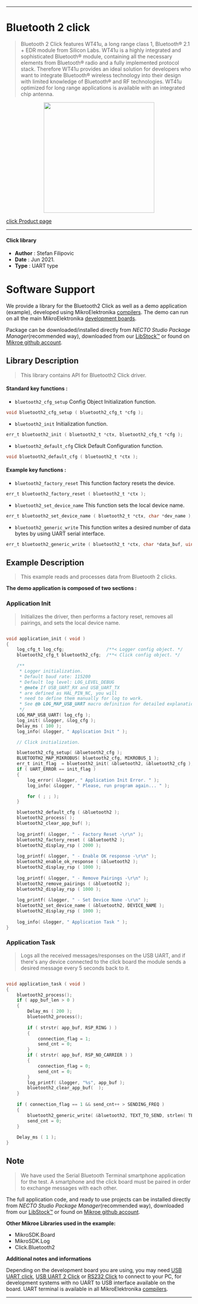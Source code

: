 
---
# Bluetooth 2 click

> Bluetooth 2 Click features WT41u, a long range class 1, Bluetooth® 2.1 + EDR module from Silicon Labs. WT41u is a highly integrated and sophisticated Bluetooth® module, containing all the necessary elements from Bluetooth® radio and a fully implemented protocol stack. Therefore WT41u provides an ideal solution for developers who want to integrate Bluetooth® wireless technology into their design with limited knowledge of Bluetooth® and RF technologies. WT41u optimized for long range applications is available with an integrated chip antenna. 

<p align="center">
  <img src="https://download.mikroe.com/images/click_for_ide/bluetooth_2_click.png" height=300px>
</p>

[click Product page](https://www.mikroe.com/bluetooth-2-click)

---


#### Click library

- **Author**        : Stefan Filipovic
- **Date**          : Jun 2021.
- **Type**          : UART type


# Software Support

We provide a library for the Bluetooth2 Click
as well as a demo application (example), developed using MikroElektronika
[compilers](https://www.mikroe.com/necto-studio).
The demo can run on all the main MikroElektronika [development boards](https://www.mikroe.com/development-boards).

Package can be downloaded/installed directly from *NECTO Studio Package Manager*(recommended way), downloaded from our [LibStock&trade;](https://libstock.mikroe.com) or found on [Mikroe github account](https://github.com/MikroElektronika/mikrosdk_click_v2/tree/master/clicks).

## Library Description

> This library contains API for Bluetooth2 Click driver.

#### Standard key functions :

- `bluetooth2_cfg_setup` Config Object Initialization function.
```c
void bluetooth2_cfg_setup ( bluetooth2_cfg_t *cfg );
```

- `bluetooth2_init` Initialization function.
```c
err_t bluetooth2_init ( bluetooth2_t *ctx, bluetooth2_cfg_t *cfg );
```

- `bluetooth2_default_cfg` Click Default Configuration function.
```c
void bluetooth2_default_cfg ( bluetooth2_t *ctx );
```

#### Example key functions :

- `bluetooth2_factory_reset` This function factory resets the device.
```c
err_t bluetooth2_factory_reset ( bluetooth2_t *ctx );
```

- `bluetooth2_set_device_name` This function sets the local device name.
```c
err_t bluetooth2_set_device_name ( bluetooth2_t *ctx, char *dev_name );
```

- `bluetooth2_generic_write` This function writes a desired number of data bytes by using UART serial interface.
```c
err_t bluetooth2_generic_write ( bluetooth2_t *ctx, char *data_buf, uint16_t len );
```

## Example Description

> This example reads and processes data from Bluetooth 2 clicks.

**The demo application is composed of two sections :**

### Application Init

> Initializes the driver, then performs a factory reset, removes all pairings, and sets the local device name.

```c

void application_init ( void )
{
    log_cfg_t log_cfg;                /**< Logger config object. */
    bluetooth2_cfg_t bluetooth2_cfg;  /**< Click config object. */

    /** 
     * Logger initialization.
     * Default baud rate: 115200
     * Default log level: LOG_LEVEL_DEBUG
     * @note If USB_UART_RX and USB_UART_TX 
     * are defined as HAL_PIN_NC, you will 
     * need to define them manually for log to work. 
     * See @b LOG_MAP_USB_UART macro definition for detailed explanation.
     */
    LOG_MAP_USB_UART( log_cfg );
    log_init( &logger, &log_cfg );
    Delay_ms ( 100 );
    log_info( &logger, " Application Init " );

    // Click initialization.

    bluetooth2_cfg_setup( &bluetooth2_cfg );
    BLUETOOTH2_MAP_MIKROBUS( bluetooth2_cfg, MIKROBUS_1 );
    err_t init_flag  = bluetooth2_init( &bluetooth2, &bluetooth2_cfg );
    if ( UART_ERROR == init_flag ) 
    {
        log_error( &logger, " Application Init Error. " );
        log_info( &logger, " Please, run program again... " );

        for ( ; ; );
    }

    bluetooth2_default_cfg ( &bluetooth2 );
    bluetooth2_process( );
    bluetooth2_clear_app_buf( );
    
    log_printf( &logger, " - Factory Reset -\r\n" );
    bluetooth2_factory_reset ( &bluetooth2 );
    bluetooth2_display_rsp ( 2000 ); 
    
    log_printf( &logger, " - Enable OK response -\r\n" );
    bluetooth2_enable_ok_response ( &bluetooth2 );
    bluetooth2_display_rsp ( 1000 ); 
    
    log_printf( &logger, " - Remove Pairings -\r\n" );
    bluetooth2_remove_pairings ( &bluetooth2 );
    bluetooth2_display_rsp ( 1000 ); 
    
    log_printf( &logger, " - Set Device Name -\r\n" );
    bluetooth2_set_device_name ( &bluetooth2, DEVICE_NAME );
    bluetooth2_display_rsp ( 1000 ); 
    
    log_info( &logger, " Application Task " );
}

```

### Application Task

> Logs all the received messages/responses on the USB UART, and if there's any device
> connected to the click board the module sends a desired message every 5 seconds back to it.

```c

void application_task ( void )
{
    bluetooth2_process();
    if ( app_buf_len > 0 ) 
    {
        Delay_ms ( 200 );
        bluetooth2_process();
        
        if ( strstr( app_buf, RSP_RING ) )
        {
            connection_flag = 1;
            send_cnt = 0;
        }
        if ( strstr( app_buf, RSP_NO_CARRIER ) )
        {
            connection_flag = 0;
            send_cnt = 0;
        }
        log_printf( &logger, "%s", app_buf );
        bluetooth2_clear_app_buf(  );
    }
    
    if ( connection_flag == 1 && send_cnt++ > SENDING_FREQ )
    {
        bluetooth2_generic_write( &bluetooth2, TEXT_TO_SEND, strlen( TEXT_TO_SEND ) );
        send_cnt = 0;
    }
    
    Delay_ms ( 1 );
}

```

## Note

> We have used the Serial Bluetooth Terminal smartphone application for the test. 
> A smartphone and the click board must be paired in order to exchange messages with each other.

The full application code, and ready to use projects can be installed directly from *NECTO Studio Package Manager*(recommended way), downloaded from our [LibStock&trade;](https://libstock.mikroe.com) or found on [Mikroe github account](https://github.com/MikroElektronika/mikrosdk_click_v2/tree/master/clicks).

**Other Mikroe Libraries used in the example:**

- MikroSDK.Board
- MikroSDK.Log
- Click.Bluetooth2

**Additional notes and informations**

Depending on the development board you are using, you may need
[USB UART click](https://www.mikroe.com/usb-uart-click),
[USB UART 2 Click](https://www.mikroe.com/usb-uart-2-click) or
[RS232 Click](https://www.mikroe.com/rs232-click) to connect to your PC, for
development systems with no UART to USB interface available on the board. UART
terminal is available in all MikroElektronika
[compilers](https://shop.mikroe.com/compilers).

---
